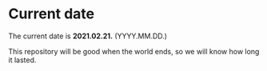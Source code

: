 # Current date

The current date is **2021.02.21.** (YYYY.MM.DD.)

This repository will be good when the world ends, so we will know how long it lasted.